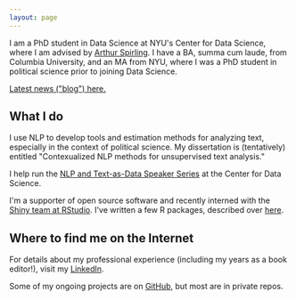 ```yaml
---
layout: page
---
```


I am a PhD student in Data Science at NYU's Center for Data Science, where I am advised by <a href="https://www.nyu.edu/projects/spirling/">Arthur Spirling</a>. I have a BA, summa cum laude, from Columbia University, and an MA from NYU, where I was a PhD student in political science prior to joining Data Science.

<a href="blog/">Latest news ("blog") here.</a>

## What I do

I use NLP to develop tools and estimation methods for analyzing text, especially in the context of political science. My dissertation is (tentatively) entitled "Contexualized NLP methods for unsupervised text analysis."

I help run the <a href="https://cds.nyu.edu/text-data-speaker-series/">NLP and Text-as-Data Speaker Series</a> at the Center for Data Science.

I'm a supporter of open source software and recently interned with the <a href="https://shiny.rstudio.com/">Shiny team at RStudio</a>. I've written a few R packages, described over <a href="/software">here</a>.

## Where to find me on the Internet

For details about my professional experience (including my years as a book editor!), visit my <a href="https://www.linkedin.com/in/huangleslie/">LinkedIn</a>.

Some of my ongoing projects are on <a href="https://github.com/leslie-huang">GitHub</a>, but most are in private repos.
